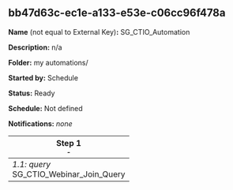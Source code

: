 ## bb47d63c-ec1e-a133-e53e-c06cc96f478a

**Name** (not equal to External Key)**:** SG_CTIO_Automation

**Description:** n/a

**Folder:** my automations/

**Started by:** Schedule

**Status:** Ready

**Schedule:** Not defined

**Notifications:** _none_


| Step 1<br>_<small>-</small>_ |
| --- |
| _1.1: query_<br>SG_CTIO_Webinar_Join_Query |
